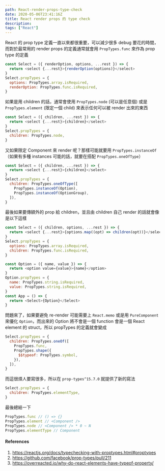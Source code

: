 ```yaml
---
path: React-render-props-type-check
date: 2020-05-06T23:41:16Z
title: React render props 的 type check
description:
tags: ["React"]
---
```


React 的 prop type 定義一直以來都很重要，可以減少很多 debug 要花的時間，而對於最常用的 render props 的定義通常就會用 `PropTypes.func` 來作為 prop type 的定義

```js
const Select = ({ renderOption, options, ...rest }) => {
  return <select {...rest}>{renderOption(options)}</select>
}
Select.propTypes = {
  options: PropTypes.array.isRequired,
  renderOption: PropTypes.func.isRequired,
}
```

如果是用 children 的話，通常會使用 `PropTypes.node` (可以是任意個) 或是 `PropTypes.element` (限定一個 child) 來表示任何可以被 render 出來的東西

```js
const Select = ({ children, ...rest }) => {
  return <select {...rest}>{children}</select>
}
Select.propTypes = {
  children: PropTypes.node,
}
```

又如果限定 Component 來 render 呢？那樣可能就要用 `PropTypes.instanceOf`（如果有多種 instances 可能的話，就要在搭配 `PropTypes.oneOfType`）

```js
const Select = ({ children, ...rest }) => {
  return <select {...rest}>{children}</select>
}
Select.propTypes = {
  children: PropTypes.oneOfType([
    PropTypes.instanceOf(Option),
    PropTypes.instanceOf(OptionGroup),
  ]),
}
```

最後如果要傳額外的 prop 給 children，並且由 children 自己 render 的話就會像是以下這樣

```js
const Select = ({ children, options, ...rest }) => {
  return <select {...rest}>{options.map((opt) => children(opt))}</select>
}
Select.propTypes = {
  options: PropTypes.array.isRequired,
  children: PropTypes.func.isRequired,
}

const Option = ({ name, value }) => {
  return <option value={value}>{name}</option>
}
Option.propTypes = {
  name: PropTypes.string.isRequired,
  value: PropTypes.string.isRequired,
}
const App = () => {
  return <Select>{Option}</Select>
}
```

問題來了，如果要避免 re-render 可能需要上 `React.memo` 或是用 `PureComponent` 來優化 `Option`，而出來的 Option 將不會是一個 function 會是一個 React element 的 struct，所以 propTypes 的定義就會變成

```js
Select.propTypes = {
  children: PropTypes.oneOf([
    PropTypes.func,
    PropTypes.shape({
      $$typeof: PropTypes.symbol,
    }),
  ]),
}
```

而這很煩人要寫很多，所以在 `prop-types^15.7.0` 就提供了新的寫法

```js
Select.propTypes = {
  children: PropTypes.elementType,
}
```

最後總結一下

```js
PropTypes.func // () => {}
PropTypes.element // <Component />
PropTypes.node // <Component /> * 0 ~ N
PropTypes.elementType // Component
```

#### References

1. https://reactjs.org/docs/typechecking-with-proptypes.html#proptypes
2. https://github.com/facebook/prop-types/pull/211
3. https://overreacted.io/why-do-react-elements-have-typeof-property/
